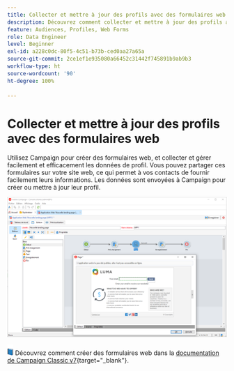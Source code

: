 ```yaml
---
title: Collecter et mettre à jour des profils avec des formulaires web
description: Découvrez comment collecter et mettre à jour des profils avec des formulaires web
feature: Audiences, Profiles, Web Forms
role: Data Engineer
level: Beginner
exl-id: a228c0dc-80f5-4c51-b73b-ced0aa27a65a
source-git-commit: 2ce1ef1e935080a66452c31442f745891b9ab9b3
workflow-type: ht
source-wordcount: '90'
ht-degree: 100%

---
```


# Collecter et mettre à jour des profils avec des formulaires web

Utilisez Campaign pour créer des formulaires web, et collecter et gérer facilement et efficacement les données de profil. Vous pouvez partager ces formulaires sur votre site web, ce qui permet à vos contacts de fournir facilement leurs informations. Les données sont envoyées à Campaign pour créer ou mettre à jour leur profil.

![](assets/web-form-page.png)

![](../assets/do-not-localize/book.png) Découvrez comment créer des formulaires web dans la [documentation de Campaign Classic v7](https://experienceleague.adobe.com/docs/campaign-classic/using/designing-content/web-forms/about-web-forms.html?lang=fr){target=&quot;_blank&quot;}.
